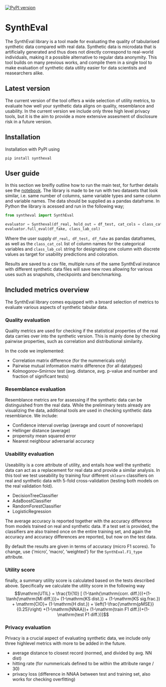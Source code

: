[![PyPI version](https://badge.fury.io/py/syntheval.svg)](https://badge.fury.io/py/syntheval)

# SynthEval
The SynthEval library is a tool made for evaluating the quality of tabularised synthetic data compared with real data. Synthetic data is microdata that is artificially generated and thus does not directly correspond to real-world individuals, making it a possible alternative to regular data anonymity. This tool builds on many previous works, and compile them in a single tool to make evaluation of synthetic data utility easier for data scientists and reasearchers alike.

## Latest version
The current version of the tool offers a wide selection of utility metrics, to evaluate how well your synthetic data aligns on quality, resemblance and usability. In the current version we include only three high level privacy tools, but it is the aim to provide a more extensive assesment of disclosure risk in a future version. 

## Installation
Installation with PyPI using
```
pip install syntheval
```

## User guide
In this section we breifly outline how to run the main test, for further details see the [notebook](https://github.com/schneiderkamplab/syntheval/blob/main/guides/syntheval_guide.ipynb). The library is made to be run with two datasets that look similar, i.e. same number of columns, same variable types and same column and variable names. The data should be supplied as a pandas dataframe. 
In Python the library is acessed and run in the following way;
```python
from syntheval import SynthEval

evaluator = Syntheval(df_real, hold_out = df_test, cat_cols = class_cat_col)
evaluator.full_eval(df_fake, class_lab_col)
```
Where the user supply <code>df_real, df_test, df_fake</code> as pandas dataframes, as well as the <code>class_cat_col</code> list of column names for the categorical variables and <code>class_lab_col</code> string for designating one column with discrete values as target for usability predictions and coloration. 

Results are saved to a csv file, multiple runs of the same SynthEval instance with different synthetic data files will save new rows allowing for various uses such as snapshots, checkpoints and benchmarking. 

## Included metrics overview
The SynthEval library comes equipped with a broard selection of metrics to evaluate various aspects of synthetic tabular data.

### Quality evaluation
Quality metrics are used for checking if the statistical properties of the real data carries over into the synthetic version. This is mainly done by checking pairwise properties, such as correlation and distributional similarity. 

In the code we implemented:
- Correlation matrix difference (for the nummericals only)
- Pairwise mutual information matrix difference (for all datatypes)
- Kolmogorov–Smirnov test (avg. distance, avg. p-value and number and fraction of significant tests)

### Resemblance evaluation
Resemblance metrics are for assessing if the synthetic data can be distinguished from the real data. While the preliminary tests already are visualizing the data, additional tools are used in checking synthetic data resemblance. We include:
- Confidence interval overlap (average and count of nonoverlaps)
- Hellinger distance (average)
- propensity mean squared error
- Nearest neighbour adversarial accuracy 

### Usability evaluation
Useability is a core attribute of utility, and entails how well the synthetic data can act as a replacement for real data and provide a similar analysis. In this tool we test useability by training four different <code>sklearn</code> classifiers on real and synthetic data with 5-fold cross-validation (testing both models on the real validation fold). 
- DecisionTreeClassifier
- AdaBoostClassifier
- RandomForestClassifier
- LogisticRegression

The average accuracy is reported together with the accuracy difference from models trained on real and synthetic data. If a test set is provided, the classifiers are also trained once on the entire training set, and again the accuracy and accuracy differences are reported, but now on the test data.

By default the results are given in terms of accuracy (micro F1 scores). To change, use {‘micro’, ‘macro’, ‘weighted’} for the <code>SynthEval.F1_type</code> attribute.

### Utility score
finally, a summary utility score is calculated based on the tests described above. Specifically we calculate the utility score in the following way
$$\mathrm{UTIL} = \frac{1}{10} [ (1-\tanh{\mathrm{corr. diff.}})+(1-\tanh{\mathrm{MI diff.}})+ (1-\mathrm{KS dist.}) + (1-\mathrm{KS sig.frac.}) + \mathrm{CIO}+ (1-\mathrm{H dist.}) + \left(1-\frac{\mathrm{pMSE}}{0.25}\right) +(1-\mathrm{NNAA})+ (1-\mathrm{train F1 diff.})+(1-\mathrm{test F1 diff.})]$$

### Privacy evaluation
Privacy is a crucial aspect of evaluating synthetic data, we include only three highlevel metrics with more to be added in the future.
- average distance to closest record (normed, and divided by avg. NN dist)
- hitting rate (for nummericals defined to be within the attribute range / 30)
- privacy loss (difference in NNAA between test and training set, also works for checking overfitting)
